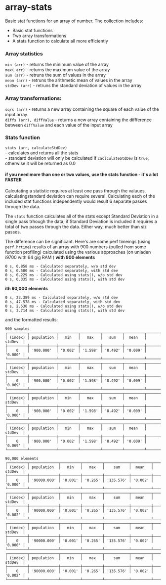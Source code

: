 # array-stats
Basic stat functions for an array of number. 
The collection includes:  
* Basic stat functions  
* Two array transformations  
* A stats function to calculate all more efficiently  
  
### Array statistics  
`min (arr)`   - returns the minimum value of the array  
`max( arr)`   - returns the maximum value of the array  
`sum (arr)`   - retruns the sum of values in the array  
`mean (arr)`  - retruns the arithmetic mean of values in the array  
`stdDev (arr)` - retruns the standard deviation of values in the array  

### Array transformations:
`sqrs (arr)`  - returns a new array containing the square of each value of the input array  
`diffs (arr), diffValue`   - returns a new array containing the diffference between `diffValue` and each value of the input array  

### Stats function  
`stats (arr, calculateStdDev)`  
    - calculates and returns all the stats  
    - standard deviation will only be calculated if `caclculateStdDev` is `true`, otherwise it will be returned as 0.0  
#### if you need more than one or two values, use the stats function - it's a lot FASTER     
Calcutating a statistic requires at least one pass through the valuues,  calculatingstandard deviation can require several.
Calculating each of the included stat functions independently would result 6 separate passes through the data.

The `stats` function calculates all of the stats except Standard Deviation in a single pass trhough the data; if Standard Deviation is included it requires a total of two passes through the data. Either way, much better than siz passes.  


The difference can be significant. 
Here's are some perf timeings (using `perf.hrtime`) results of an array with 900 numbers (pulled from some function profiling) calculated using the various approaches  (on unladen i9700 with 64 gig RAM )
__with 900 elements__  
```
0 s, 0.858 ms - Calculated separately, w/o std dev
0 s, 0.580 ms - Calculated separately, with std dev
0 s, 0.229 ms - Calculated using stats(), w/o std dev
0 s, 0.335 ms - Calculated using stats(), with std dev
```  
__ith 90,000 elements__   
```
0 s, 23.389 ms - Calculated separately, w/o std dev
0 s, 47.578 ms - Calculated separately, with std dev
0 s, 2.530 ms - Calculated using stats(), w/o std dev
0 s, 3.714 ms - Calculated using stats(), with std dev
```



and the formatted results:  
```
900 samples
┌─────────┬────────────┬─────────┬─────────┬─────────┬─────────┬─────────┐
│ (index) │ population │   min   │   max   │   sum   │  mean   │ stdDev  │
├─────────┼────────────┼─────────┼─────────┼─────────┼─────────┼─────────┤
│    0    │ '900.000'  │ '0.002' │ '1.598' │ '8.492' │ '0.009' │ '0.000' │
└─────────┴────────────┴─────────┴─────────┴─────────┴─────────┴─────────┘
┌─────────┬────────────┬─────────┬─────────┬─────────┬─────────┬─────────┐
│ (index) │ population │   min   │   max   │   sum   │  mean   │ stdDev  │
├─────────┼────────────┼─────────┼─────────┼─────────┼─────────┼─────────┤
│    0    │ '900.000'  │ '0.002' │ '1.598' │ '8.492' │ '0.009' │ '0.069' │
└─────────┴────────────┴─────────┴─────────┴─────────┴─────────┴─────────┘
┌─────────┬────────────┬─────────┬─────────┬─────────┬─────────┬─────────┐
│ (index) │ population │   min   │   max   │   sum   │  mean   │ stdDev  │
├─────────┼────────────┼─────────┼─────────┼─────────┼─────────┼─────────┤
│    0    │ '900.000'  │ '0.002' │ '1.598' │ '8.492' │ '0.009' │ '0.000' │
└─────────┴────────────┴─────────┴─────────┴─────────┴─────────┴─────────┘
┌─────────┬────────────┬─────────┬─────────┬─────────┬─────────┬─────────┐
│ (index) │ population │   min   │   max   │   sum   │  mean   │ stdDev  │
├─────────┼────────────┼─────────┼─────────┼─────────┼─────────┼─────────┤
│    0    │ '900.000'  │ '0.002' │ '1.598' │ '8.492' │ '0.009' │ '0.069' │
└─────────┴────────────┴─────────┴─────────┴─────────┴─────────┴─────────┘

90,000 elements
┌─────────┬─────────────┬─────────┬─────────┬───────────┬─────────┬─────────┐
│ (index) │ population  │   min   │   max   │    sum    │  mean   │ stdDev  │
├─────────┼─────────────┼─────────┼─────────┼───────────┼─────────┼─────────┤
│    0    │ '90000.000' │ '0.001' │ '0.265' │ '135.576' │ '0.002' │ '0.000' │
└─────────┴─────────────┴─────────┴─────────┴───────────┴─────────┴─────────┘
┌─────────┬─────────────┬─────────┬─────────┬───────────┬─────────┬─────────┐
│ (index) │ population  │   min   │   max   │    sum    │  mean   │ stdDev  │
├─────────┼─────────────┼─────────┼─────────┼───────────┼─────────┼─────────┤
│    0    │ '90000.000' │ '0.001' │ '0.265' │ '135.576' │ '0.002' │ '0.002' │
└─────────┴─────────────┴─────────┴─────────┴───────────┴─────────┴─────────┘
┌─────────┬─────────────┬─────────┬─────────┬───────────┬─────────┬─────────┐
│ (index) │ population  │   min   │   max   │    sum    │  mean   │ stdDev  │
├─────────┼─────────────┼─────────┼─────────┼───────────┼─────────┼─────────┤
│    0    │ '90000.000' │ '0.001' │ '0.265' │ '135.576' │ '0.002' │ '0.000' │
└─────────┴─────────────┴─────────┴─────────┴───────────┴─────────┴─────────┘
┌─────────┬─────────────┬─────────┬─────────┬───────────┬─────────┬─────────┐
│ (index) │ population  │   min   │   max   │    sum    │  mean   │ stdDev  │
├─────────┼─────────────┼─────────┼─────────┼───────────┼─────────┼─────────┤
│    0    │ '90000.000' │ '0.001' │ '0.265' │ '135.576' │ '0.002' │ '0.002' │
└─────────┴─────────────┴─────────┴─────────┴───────────┴─────────┴─────────┘
```

